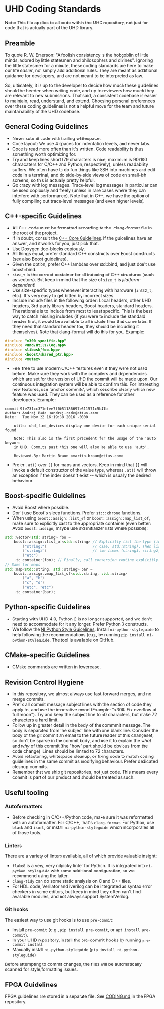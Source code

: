 # UHD Coding Standards

Note: This file applies to all code within the UHD repository, not just for
code that is actually part of the UHD library.

## Preamble

To quote R. W. Emerson: "A foolish consistency is the hobgoblin of little minds,
adored by little statesmen and philosophers and divines". Ignoring the little
statesmen for a minute, these coding standards are here to make our life
*easier*, not simply add additional rules. They are meant as additional guidance
for developers, and are not meant to be interpreted as law.

So, ultimately, it is up to the developer to decide how much these guidelines
should be heeded when writing code, and up to reviewers how much they are
relevant to new submissions.
That said, a consistent codebase is easier to maintain, read, understand, and
extend. Choosing personal preferences over these coding guidelines is not a
helpful move for the team and future maintainability of the UHD codebase.

## General Coding Guidelines

* Never submit code with trailing whitespace.
* Code layout: We use 4 spaces for indentation levels, and never tabs.
* Code is read more often than it's written. Code readability is thus something
  worth optimizing for.
* Try and keep lines short (79 characters is nice, maximum is 90/100 characaters
  for C/C++ and Python, respectively), unless readability suffers. We
  often have to do fun things like SSH into machines and edit code in a
  terminal, and do side-by-side views of code on small-ish screens, so this is
  actually pretty helpful.
* Go crazy with log messages. Trace-level log messages in particular can be
  used copiously and freely (unless in rare cases where they can interfere with
  performance). Note that in C++, we have the option of fully compiling out
  trace-level messages (and even higher levels).

## C++-specific Guidelines

* All C++ code must be formatted according to the .clang-format file in the root
  of the project.
* If in doubt, consult the [C++ Core Guidelines][CppCoreGuidelines]. If the
  guidelines have an answer, and it works for you, just pick that.
* Use Doxygen doc-blocks copiously.
* All things equal, prefer standard C++ constructs over Boost constructs (see
  also Boost guidelines).
* Given the option, prefer C++ lambdas over std::bind, and just don't use
  boost::bind.
* `size_t` is the correct container for all indexing of C++ structures (such
  as vectors). But keep in mind that the size of `size_t` is
  *platform-dependent*!
* Use size-specific types whenever interacting with hardware (`int32_t`, etc.).
  It's very easy to get bitten by incorrect sizes.
* Include include files in the following order: Local headers, other
  UHD headers, 3rd-party library headers, Boost headers, standard headers.
  The rationale is to include from most to least specific. This is the best way
  to catch missing includes (if you were to include the standard header first,
  it would be available to all include files that come later. If they need that
  standard header too, they should be including it themselves). Note that
  clang-format will do this for you.
  Example:

```cpp
#include "x300_specific.hpp"
#include <uhd/utils/log.hpp>
#include <libusb/foo.hpp>
#include <boost/shared_ptr.hpp>
#include <mutex>
```

* Feel free to use modern C/C++ features even if they were not used before.
  Make sure they work with the compilers and dependencies which are set for the
  version of UHD the commit will be made upon. Our continuous integration system
  will be able to confirm this.
  For interesting new features, use 'anchor commits', which describe clearly
  which new feature was used. They can be used as a reference for other
  developers. Example:

```
commit 9fe731cc371efee7f0051186697e611571c5b41b
Author: Andrej Rode <andrej.rode@ettus.com>
Date:   Tue Nov 22 16:19:38 2016 -0800

    utils: uhd_find_devices display one device for each unique serial found
    
    Note: This also is the first precedent for the usage of the 'auto' keyword
    in UHD. Commits past this one will also be able to use 'auto'.
    
    Reviewed-By: Martin Braun <martin.braun@ettus.com>
```

* Prefer `.at()` over `[]` for maps and vectors. Keep in mind that `[]` will
  invoke a default constructor of the value type, whereas `.at()` will throw
  an exception if the index doesn't exist -- which is usually the desired
  behaviour.


## Boost-specific Guidelines

* Avoid Boost where possible.
* Don't use Boost's sleep functions. Prefer `std::chrono` functions.
* When using `boost::assign::list_of` or `boost::assign::map_list_of`, make
  sure to explicitly cast to the appropriate container (even better: Avoid
  `boost::assign`, maybe use std initializer lists where possible):

```cpp
std::vector<std::string> foo =
    boost::assign::list_of<std::string> // Explicitly list the type (in this
        ("string1")                     // case, std::string). Then list all
        ("string2")                     // the items (string1, string2, etc).
        ("etc")
    .to_container(foo); // Finally, call conversion routine explicitly.
// Same for maps:
std::map<std::string, std::string> bar =
    boost::assign::map_list_of<std::string, std::string>
        ("a", "b")
        ("c", "d")
        ("etc", "etc")
    .to_container(bar);
```


## Python-specific Guidelines

* Starting with UHD 4.0, Python 2 is no longer supported, and we don't need to
  accommodate for it any longer. Prefer Python 3 constructs.
* We follow the [NI Python Style Guidelines](ni-python). Install
  `ni-python-styleguide` to help following the recommendations (e.g., by running
  `pip install ni-python-styleguide`. The tool is available
  [on GitHub](https://github.com/ni/python-styleguide).

## CMake-specific Guidelines

* CMake commands are written in lowercase.

## Revision Control Hygiene

* In this repository, we almost always use fast-forward merges, and no merge
  commits.
* Prefix all commit message subject lines with the section of code they apply
  to, and use the imperative mood (Example: "x300: Fix overflow at full moon").
  Try and keep the subject line to 50 characters, but make 72 characters a hard
  limit.
* Follow up in greater detail in the body of the commmit message. The body is
  separated from the subject line with one blank line. Consider the body of the
  git commit an email to the future reader of this changeset, so don't be
  sparse in the commit body, and use it to explain the *what* and *why* of this
  commit (the "how" part should be obvious from the code change). Lines should
  be limited to 72 characters.
* Avoid refactoring, whitespace cleanup, or fixing code to match coding
  guidelines in the same commit as modifying behaviour. Prefer dedicated
  cleanup commits.
* Remember that we ship git repositories, not just code. This means every
  commit is part of our product and should be treated as such.

## Useful tooling

### Autoformatters

- Before checking in C/C++/Python code, make sure it was reformatted with an
  autoformatter. For C/C++, that's `clang-format`. For Python, use `black` and
  `isort`, or install `ni-python-styleguide` which incorporates all of those
  tools.

### Linters

There are a variety of linters available, all of which provide valuable insight:

- `flake8` is a very, very nitpicky linter for Python. It is integrated into
  `ni-python-styleguide` with some additional configuration, so we recommend
  using the latter.
- `clang-tidy` can do some static analysis on C and C++ files.
- For HDL code, Verilator and iverilog can be integrated as syntax error checkers
  in some editors, but keep in mind they often can't find available modules, and
  not always support SystemVerilog.

### Git hooks

The easiest way to use git hooks is to use `pre-commit`:

- Install `pre-commit` (e.g., `pip install pre-commit`, or `apt install pre-commit`).
- In your UHD repository, install the pre-commit hooks by running
  `pre-commit install`
- Manually install `ni-python-styleguide` (`pip install ni-python-styleguide`)

Before attempting to commit changes, the files will be automatically scanned for
style/formatting issues.

## FPGA Guidelines

FPGA guidelines are stored in a separate file. See [CODING.md][fpga-coding] in
the FPGA repository.

[CppCoreGuideLines]: https://github.com/isocpp/CppCoreGuidelines/blob/master/CppCoreGuidelines.md
[PEP8]: https://www.python.org/dev/peps/pep-0008/
[Pep257]: https://www.python.org/dev/peps/pep-0257/
[fpga-coding]: https://github.com/EttusResearch/uhd/blob/master/fpga/CODING.md
[ni-python]: https://ni.github.io/python-styleguide/
